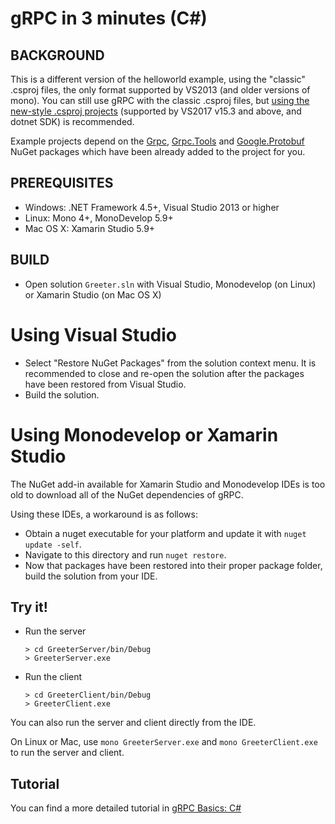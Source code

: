# gRPC in 3 minutes (C#)

## BACKGROUND

This is a different version of the helloworld example, using the "classic" .csproj
files, the only format supported by VS2013 (and older versions of mono).
You can still use gRPC with the classic .csproj files, but [using the new-style
.csproj projects](../Helloworld/README.md) (supported by VS2017 v15.3 and above,
and dotnet SDK) is recommended.

Example projects depend on the [Grpc](https://www.nuget.org/packages/Grpc/),
[Grpc.Tools](https://www.nuget.org/packages/Grpc.Tools/)
and [Google.Protobuf](https://www.nuget.org/packages/Google.Protobuf/) NuGet packages
which have been already added to the project for you.

## PREREQUISITES

- Windows: .NET Framework 4.5+, Visual Studio 2013 or higher
- Linux: Mono 4+, MonoDevelop 5.9+
- Mac OS X: Xamarin Studio 5.9+

## BUILD

- Open solution `Greeter.sln` with Visual Studio, Monodevelop (on Linux) or Xamarin Studio (on Mac OS X)

# Using Visual Studio

- Select "Restore NuGet Packages" from the solution context menu. It is recommended
  to close and re-open the solution after the packages have been restored from
  Visual Studio.
- Build the solution.

# Using Monodevelop or Xamarin Studio

The NuGet add-in available for Xamarin Studio and Monodevelop IDEs is too old to
download all of the NuGet dependencies of gRPC.

Using these IDEs, a workaround is as follows:

- Obtain a nuget executable for your platform and update it with
  `nuget update -self`.
- Navigate to this directory and run `nuget restore`.
- Now that packages have been restored into their proper package folder, build the solution from your IDE.

## Try it!

- Run the server

  ```
  > cd GreeterServer/bin/Debug
  > GreeterServer.exe
  ```

- Run the client

  ```
  > cd GreeterClient/bin/Debug
  > GreeterClient.exe
  ```

You can also run the server and client directly from the IDE.

On Linux or Mac, use `mono GreeterServer.exe` and `mono GreeterClient.exe` to run the server and client.

## Tutorial

You can find a more detailed tutorial in [gRPC Basics: C#][]

[helloworld.proto]: ../../protos/helloworld.proto
[grpc basics: c#]: https://grpc.io/docs/languages/csharp/basics
